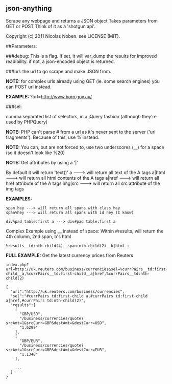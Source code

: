 json-anything
----------------

Scrape any webpage and returns a JSON object
Takes parameters from GET or POST
Think of it as a 'shotgun api'.

Copyright (c) 2011 Nicolas Noben. see LICENSE (MIT).

##Parameters:

###debug:
This is a flag. If set, it will var_dump the results for improved readibility.
if not, a json-encoded object is returned.

###url:
the url to go scrape and make JSON from.

**NOTE:** for complex urls already using GET (ie. some search engines) you can POST url instead.

**EXAMPLE:**
	?url=http://www.bom.gov.au/


###sel:

comma separated list of selectors, in a jQuery fashion (although they're used by PHPQuery)

**NOTE:** PHP can't parse # from a url as it's never sent to the server ('url fragments'). Because of this, use % instead.

**NOTE:** You can, but are not forced to, use two underscores (__) for a space (so it doesn't look like %20)

**NOTE:** Get attributes by using a '|'

By default it will return 'text()'
	a        ---> will return all text of the A tags
	a|html   ---> will return all html contents of the A tags
	a|href   ---> will return all href attribute of the A tags
	img|src  ---> will return all src attribute of the img tags


**EXAMPLES:**

	span.hey ---> will return all spans with class hey
	span%hey ---> will return all spans with id hey (I know)

	div%pad table:first a ---> div#pad table:first a

Complex Example using __ instead of space:
Within #results, will return the 4th column, 2nd span, b's html

	%results__td:nth-child(4)__span:nth-child(2)__b|html :


**FULL EXAMPLE:**
Get the latest currency prices from Reuters

	index.php?url=http://uk.reuters.com/business/currencies&sel=%currPairs__td:first-child__a,%currPairs__td:first-child__a|href,%currPairs__td:nth- child(2)

	{
	  "url":"http://uk.reuters.com/business/currencies",
	  "sel":"#currPairs td:first-child a,#currPairs td:first-child a|href,#currPairs td:nth-child(2)",
	  "results":[
	    [
	      "GBP/USD",
	      "/business/currencies/quote?srcAmt=1&srcCurr=GBP&destAmt=&destCurr=USD",
	      "1.6299"
	    ],
	    [
	      "GBP/EUR",
	      "/business/currencies/quote?srcAmt=1&srcCurr=GBP&destAmt=&destCurr=EUR",
	      "1.1348"
	    ],

	    ...
	  ]
	}
